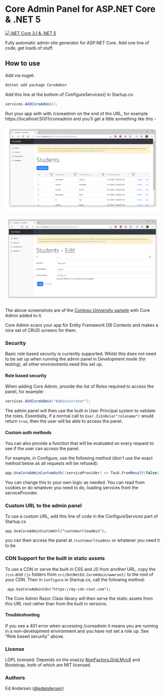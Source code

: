 # Core Admin Panel for ASP.NET Core & .NET 5

[![.NET Core 3.1 & .NET 5](https://github.com/edandersen/core-admin/actions/workflows/dotnet-core.yml/badge.svg)](https://github.com/edandersen/core-admin/actions/workflows/dotnet-core.yml)

Fully automatic admin site generator for ASP.NET Core. Add one line of code, get loads of stuff.

## How to use

Add via nuget:

```csharp
dotnet add package CoreAdmin
```

Add this line at the bottom of ConfigureServices() in Startup.cs:

```csharp
services.AddCoreAdmin();
```

Run your app with with /coreadmin on the end of the URL, for example https://localhost:5001/coreadmin and you'll get a little something like this -

![Screenshot of core admin](docs/screenshot-1.PNG "Core Admin")

![Screenshot of core admin](docs/screenshot-2.png "Core Admin")

The above screenshots are of the [Contoso University sample](https://github.com/dotnet/AspNetCore.Docs/tree/master/aspnetcore/data/ef-rp/intro/samples/cu30) with Core Admin added to it.

Core Admin scans your app for Entity Framework DB Contexts and makes a nice set of CRUD screens for them.

### Security

Basic role based security is currently supported. Whilst this does not need to be set up when running the admin panel in Development mode (for testing), all other environments need this set up.

#### Role based security

When adding Core Admin, provide the list of Roles required to access the panel, for example:

```csharp
services.AddCoreAdmin("Administrator");
```

The admin panel will then use the built in User Principal system to validate the roles. Essentially, if a normal call to ```User.IsInRole("rolename")``` would return ```true```, then the user will be able to access the panel.

#### Custom auth methods

You can also provide a function that will be evaluated on every request to see if the user can access the panel.

For example, in Configure, use the following method (don't use the exact method below as all requests will be refused):

```csharp
app.UseCoreAdminCustomAuth((serviceProvider) => Task.FromResult(false));
```

You can change this to your own logic as needed. You can read from cookies or do whatever you need to do, loading services from the serviceProvider.

### Custom URL to the admin panel

To use a custom URL, add this line of code in the ConfigureServices part of Startup.cs

```
app.UseCoreAdminCustomUrl("customurltoadmin");
```

you can then access the panel at ```/customurltoadmin``` or whatever you need it to be.


### CDN Support for the built in static assets

To use a CDN or serve the built in CSS and JS from another URL, copy the ```/css``` and ```/js``` folders from ```src/DotNetEd.CoreAdmin/wwwroot/``` to the root of your CDN. Then in ```Configure``` in Startup.cs, call the following method:

```
 app.UseCoreAdminCdn("https://my-cdn-root.com");
```

The Core Admin Razor Class library will then serve the static assets from this URL root rather than from the built in versions.

#### Troubleshooting

If you see a 401 error when accessing /coreadmin it means you are running in a non-development environment and you have not set a role up. See "Role based security" above.

### License

LGPL licensed. Depends on the snazzy [NonFactors.Grid.Mvc6](https://github.com/NonFactors/AspNetCore.Grid) and Bootstrap, both of which are MIT licensed.

### Authors

Ed Andersen ([@edandersen](https://twitter.com/edandersen))
